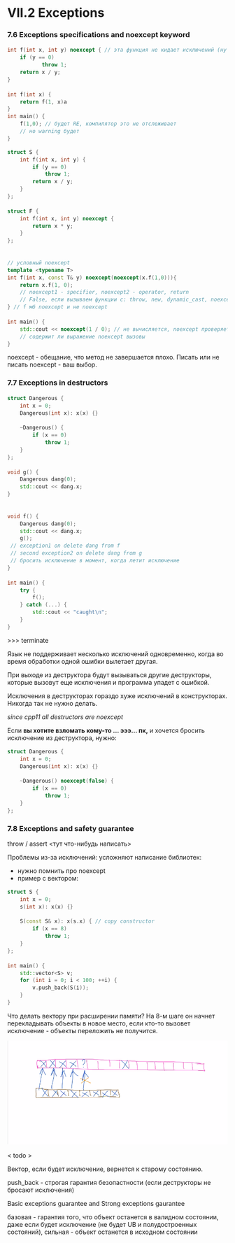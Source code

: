 # VII.2 Exceptions



### 7.6 Exceptions specifications and noexcept keyword

```cpp
int f(int x, int y) noexcept { // эта функция не кидает исключений (ну типа)
    if (y == 0)
           throw 1;
    return x / y;
}

int f(int x) {
    return f(1, x)a
}
int main() {
    f(1,0); // будет RE, компилятор это не отслеживает
    // но warning будет
}
```

```cpp
struct S {
    int f(int x, int y) {
        if (y == 0)
            throw 1;
        return x / y;
    }
};

struct F {
    int f(int x, int y) noexcept {
        return x * y;
    }
};


// условный noexcept
template <typename T>
int f(int x, const T& y) noexcept(noexcept(x.f(1,0))){
    return x.f(1, 0);
    // noexcept1 - specifier, noexcept2 - operator, return 
    // False, если вызываем функции с: throw, new, dynamic_cast, noexcept function call
} // f мб noexcept и не noexcept

int main() {
    std::cout << noexcept(1 / 0); // не вычисляется, noexcept проверяет
    // содержит ли выражение noexcept вызовы
}
```

noexcept - обещание, что метод не завершается плохо. Писать или не писать noexcept - ваш выбор.

### 7.7 Exceptions in destructors

```cpp
struct Dangerous {
    int x = 0;
    Dangerous(int x): x(x) {}
    
    ~Dangerous() {
        if (x == 0)
            throw 1;
    }
};

void g() {
    Dangerous dang(0);
    std::cout << dang.x;
}


void f() {
    Dangerous dang(0);
    std::cout << dang.x;
    g();
 // exception1 on delete dang from f
 // second exception2 on delete dang from g
 // бросить исключение в момент, когда летит исключение
}

int main() {
    try {
        f();
    } catch (...) {
        std::cout << "caught\n";
    }
}
```

&gt;&gt;&gt; terminate

Язык не поддерживает несколько исключений одновременно, когда во время обработки одной ошибки вылетает другая.

При выходе из деструктора будут вызываться другие деструкторы, которые вызовут еще исключения и программа упадет с ошибкой.

Исключения в деструкторах гораздо хуже исключений в конструкторах. Никогда так не нужно делать.

_since cpp11 all destructors are noexcept_

Если **вы хотите взломать кому-то ... эээ... пк,** и хочется бросить исключение из деструктора, нужно:

```cpp
struct Dangerous {
    int x = 0;
    Dangerous(int x): x(x) {}
    
    ~Dangerous() noexcept(false) {
        if (x == 0)
            throw 1;
    }
};
```

### 7.8 Exceptions and safety guarantee

throw / assert &lt;тут что-нибудь написать&gt;

Проблемы из-за исключений: усложняют написание библиотек:

* нужно помнить про noexcept
* пример с вектором:

```cpp
struct S {
    int x = 0;
    s(int x): x(x) {}
    
    S(const S& x): x(s.x) { // copy constructor
        if (x == 8)
            throw 1;
    }
};
    
int main() {
    std::vector<S> v;
    for (int i = 0; i < 100; ++i) {
        v.push_back(S(i));
    }
}
```

Что делать вектору при расширении памяти? На 8-м шаге он начнет перекладывать объекты в новое место, если кто-то вызовет исключение - объекты переложить не получится.

![](../.gitbook/assets/image%20%283%29.png)

&lt; todo &gt;

Вектор, если будет исключение, вернется к старому состоянию.

push\_back - строгая гарантия безопастности \(если деструкторы не бросают исключения\)

Basic exceptions guarantee and Strong exceptions gaurantee

базовая - гарантия того, что объект останется в валидном состоянии, даже если будет исключение \(не будет UB и полудостроенных состояний\), сильная - объект останется в исходном состоянии





